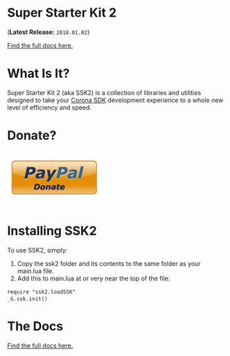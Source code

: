
# Super Starter Kit 2
(**Latest Release:** `2018.01.02`)

[Find the full docs here.](https://roaminggamer.github.io/RGDocs/pages/SSK2/)


# What Is It?
Super Starter Kit 2 (aka SSK2) is a collection of libraries and utilities designed to take your [Corona SDK](https://coronalabs.com/) development experience to a whole new level of efficiency and speed.

# Donate?
[![PayPal](paypaldonate.png)](https://paypal.me/roaminggamer/10)

# Installing SSK2
To use SSK2, simply:

1. Copy the ssk2 folder and its contents to the same folder as your main.lua file.
2. Add this to main.lua at or very near the top of the file:
```
require "ssk2.loadSSK"
_G.ssk.init()
```

# The Docs
[Find the full docs here.](https://roaminggamer.github.io/RGDocs/pages/SSK2/)
